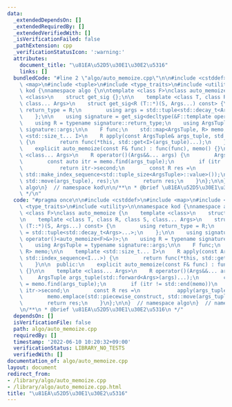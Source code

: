 ```yaml
---
data:
  _extendedDependsOn: []
  _extendedRequiredBy: []
  _extendedVerifiedWith: []
  _isVerificationFailed: false
  _pathExtension: cpp
  _verificationStatusIcon: ':warning:'
  attributes:
    document_title: "\u81EA\u52D5\u30E1\u30E2\u5316"
    links: []
  bundledCode: "#line 2 \"algo/auto_memoize.cpp\"\n\n#include <cstddef>\n#include\
    \ <map>\n#include <tuple>\n#include <type_traits>\n#include <utility>\n\nnamespace\
    \ kod {\nnamespace algo {\n\ntemplate <class F>\nclass auto_memoize {\n    template\
    \ <class>\n    struct get_sig {};\n\n    template <class T, class R, class S,\
    \ class... Args>\n    struct get_sig<R (T::*)(S, Args...) const> {\n        using\
    \ return_type = R;\n        using args = std::tuple<std::decay_t<Args>...>;\n\
    \    };\n\n    using signature = get_sig<decltype(&F::template operator()<auto_memoize<F>&>)>;\n\
    \    using R = typename signature::return_type;\n    using ArgsTuple = typename\
    \ signature::args;\n\n    F func;\n    std::map<ArgsTuple, R> memo;\n\n    template\
    \ <std::size_t... I>\n    R apply(const ArgsTuple& args_tuple, std::index_sequence<I...>)\
    \ {\n        return func(*this, std::get<I>(args_tuple)...);\n    }\n\n  public:\n\
    \    explicit auto_memoize(const F& func) : func(func), memo() {}\n\n    template\
    \ <class... Args>\n    R operator()(Args&&... args) {\n        ArgsTuple args_tuple(std::forward<Args>(args)...);\n\
    \        const auto itr = memo.find(args_tuple);\n        if (itr != std::end(memo))\n\
    \            return itr->second;\n        const R res =\n            apply(args_tuple,\
    \ std::make_index_sequence<std::tuple_size<ArgsTuple>::value>());\n        memo.emplace(std::piecewise_construct,\
    \ std::move(args_tuple), res);\n        return res;\n    }\n};\n\n}  // namespace\
    \ algo\n}  // namespace kod\n\n/**\n * @brief \u81EA\u52D5\u30E1\u30E2\u5316\n\
    \ */\n"
  code: "#pragma once\n\n#include <cstddef>\n#include <map>\n#include <tuple>\n#include\
    \ <type_traits>\n#include <utility>\n\nnamespace kod {\nnamespace algo {\n\ntemplate\
    \ <class F>\nclass auto_memoize {\n    template <class>\n    struct get_sig {};\n\
    \n    template <class T, class R, class S, class... Args>\n    struct get_sig<R\
    \ (T::*)(S, Args...) const> {\n        using return_type = R;\n        using args\
    \ = std::tuple<std::decay_t<Args>...>;\n    };\n\n    using signature = get_sig<decltype(&F::template\
    \ operator()<auto_memoize<F>&>)>;\n    using R = typename signature::return_type;\n\
    \    using ArgsTuple = typename signature::args;\n\n    F func;\n    std::map<ArgsTuple,\
    \ R> memo;\n\n    template <std::size_t... I>\n    R apply(const ArgsTuple& args_tuple,\
    \ std::index_sequence<I...>) {\n        return func(*this, std::get<I>(args_tuple)...);\n\
    \    }\n\n  public:\n    explicit auto_memoize(const F& func) : func(func), memo()\
    \ {}\n\n    template <class... Args>\n    R operator()(Args&&... args) {\n   \
    \     ArgsTuple args_tuple(std::forward<Args>(args)...);\n        const auto itr\
    \ = memo.find(args_tuple);\n        if (itr != std::end(memo))\n            return\
    \ itr->second;\n        const R res =\n            apply(args_tuple, std::make_index_sequence<std::tuple_size<ArgsTuple>::value>());\n\
    \        memo.emplace(std::piecewise_construct, std::move(args_tuple), res);\n\
    \        return res;\n    }\n};\n\n}  // namespace algo\n}  // namespace kod\n\
    \n/**\n * @brief \u81EA\u52D5\u30E1\u30E2\u5316\n */"
  dependsOn: []
  isVerificationFile: false
  path: algo/auto_memoize.cpp
  requiredBy: []
  timestamp: '2022-06-10 10:20:32+09:00'
  verificationStatus: LIBRARY_NO_TESTS
  verifiedWith: []
documentation_of: algo/auto_memoize.cpp
layout: document
redirect_from:
- /library/algo/auto_memoize.cpp
- /library/algo/auto_memoize.cpp.html
title: "\u81EA\u52D5\u30E1\u30E2\u5316"
---
```


